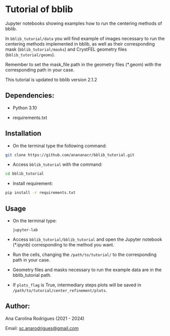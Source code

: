 
# Tutorial of bblib

Jupyter notebooks showing examples how to run the centering methods of bblib. 

In `bblib_tutorial/data` you will find example of images necessary to run the centering methods implemented in bblib, as well as their corresponding mask (`bblib_tutorial/masks`) and CrystFEL geometry files (`bblib_tutorial/geoms`).

Remember to set the mask_file path in the geometry files (*.geom) with the corresponding path in your case.

This tutorial is updated to bblib version 2.1.2

## Dependencies:

- Python 3.10
  
- requirements.txt

## Installation
- On the terminal type the following command:
```bash
git clone https://github.com/anananacr/bblib_tutorial.git
```

- Access `bblib_tutorial` with the command:

```bash
cd bblib_tutorial
```

- Install requirement:

```bash
pip install -r requirements.txt
```

## Usage

- On the terminal type:

  ```jupyter-lab```

- Access `bblib_tutorial/bblib_tutorial` and open the Jupyter notebook (*.ipynb) corresponding to the method you want.

- Run the cells, changing the `/path/to/tutorial/` to the corresponding path in your case.

- Geometry files and masks necessary to run the example data are in the bblib_tutorial path. 

- If `plots_flag` is True, intermediary steps plots will be saved in `/path/to/tutorial/center_refinement/plots`. 

## Author:

Ana Carolina Rodrigues (2021 - 2024)

Email: sc.anarodrigues@gmail.com
